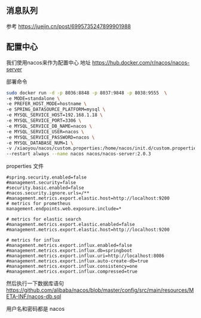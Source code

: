 
## 消息队列
参考 https://juejin.cn/post/6995735247899901988


## 配置中心
我们使用nacos来作为配置中心
地址 https://hub.docker.com/r/nacos/nacos-server

部署命令
```bash
sudo docker run -d -p 8036:8848 -p 8037:9848 -p 8038:9555  \
-e MODE=standalone \
-e PREFER_HOST_MODE=hostname \
-e SPRING_DATASOURCE_PLATFORM=mysql \
-e MYSQL_SERVICE_HOST=192.168.1.18 \
-e MYSQL_SERVICE_PORT=3306 \
-e MYSQL_SERVICE_DB_NAME=nacos \
-e MYSQL_SERVICE_USER=nacos \
-e MYSQL_SERVICE_PASSWORD=nacos \
-e MYSQL_DATABASE_NUM=1 \
-v /xiaoyou/nacos/custom.properties:/home/nacos/init.d/custom.properties \
--restart always --name nacos nacos/nacos-server:2.0.3
```

properties 文件
```
#spring.security.enabled=false
#management.security=false
#security.basic.enabled=false
#nacos.security.ignore.urls=/**
#management.metrics.export.elastic.host=http://localhost:9200
# metrics for prometheus
management.endpoints.web.exposure.include=*

# metrics for elastic search
#management.metrics.export.elastic.enabled=false
#management.metrics.export.elastic.host=http://localhost:9200

# metrics for influx
#management.metrics.export.influx.enabled=false
#management.metrics.export.influx.db=springboot
#management.metrics.export.influx.uri=http://localhost:8086
#management.metrics.export.influx.auto-create-db=true
#management.metrics.export.influx.consistency=one
#management.metrics.export.influx.compressed=true
```


然后执行一下数据库语句
https://github.com/alibaba/nacos/blob/master/config/src/main/resources/META-INF/nacos-db.sql

用户名和密码都是 nacos




